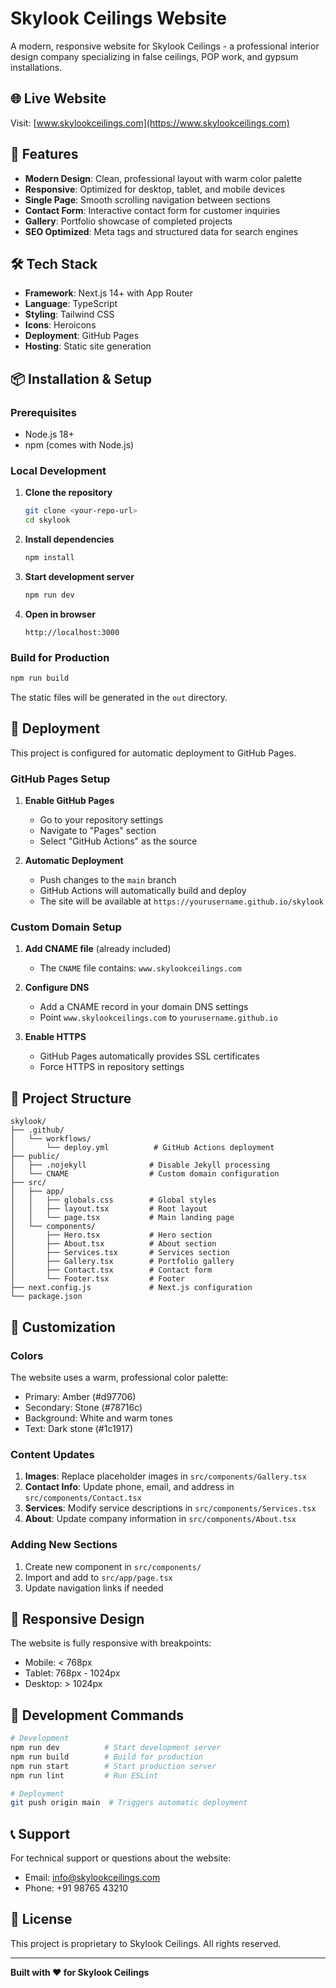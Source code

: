 # Skylook Ceilings Website

A modern, responsive website for Skylook Ceilings - a professional interior design company specializing in false ceilings, POP work, and gypsum installations.

## 🌐 Live Website

Visit: [www.skylookceilings.com](https://www.skylookceilings.com)

## 🚀 Features

- **Modern Design**: Clean, professional layout with warm color palette
- **Responsive**: Optimized for desktop, tablet, and mobile devices
- **Single Page**: Smooth scrolling navigation between sections
- **Contact Form**: Interactive contact form for customer inquiries
- **Gallery**: Portfolio showcase of completed projects
- **SEO Optimized**: Meta tags and structured data for search engines

## 🛠️ Tech Stack

- **Framework**: Next.js 14+ with App Router
- **Language**: TypeScript
- **Styling**: Tailwind CSS
- **Icons**: Heroicons
- **Deployment**: GitHub Pages
- **Hosting**: Static site generation

## 📦 Installation & Setup

### Prerequisites

- Node.js 18+
- npm (comes with Node.js)

### Local Development

1. **Clone the repository**

   ```bash
   git clone <your-repo-url>
   cd skylook
   ```

2. **Install dependencies**

   ```bash
   npm install
   ```

3. **Start development server**

   ```bash
   npm run dev
   ```

4. **Open in browser**
   ```
   http://localhost:3000
   ```

### Build for Production

```bash
npm run build
```

The static files will be generated in the `out` directory.

## 🚀 Deployment

This project is configured for automatic deployment to GitHub Pages.

### GitHub Pages Setup

1. **Enable GitHub Pages**

   - Go to your repository settings
   - Navigate to "Pages" section
   - Select "GitHub Actions" as the source

2. **Automatic Deployment**
   - Push changes to the `main` branch
   - GitHub Actions will automatically build and deploy
   - The site will be available at `https://yourusername.github.io/skylook`

### Custom Domain Setup

1. **Add CNAME file** (already included)

   - The `CNAME` file contains: `www.skylookceilings.com`

2. **Configure DNS**

   - Add a CNAME record in your domain DNS settings
   - Point `www.skylookceilings.com` to `yourusername.github.io`

3. **Enable HTTPS**
   - GitHub Pages automatically provides SSL certificates
   - Force HTTPS in repository settings

## 📁 Project Structure

```
skylook/
├── .github/
│   └── workflows/
│       └── deploy.yml          # GitHub Actions deployment
├── public/
│   ├── .nojekyll              # Disable Jekyll processing
│   └── CNAME                  # Custom domain configuration
├── src/
│   ├── app/
│   │   ├── globals.css        # Global styles
│   │   ├── layout.tsx         # Root layout
│   │   └── page.tsx           # Main landing page
│   └── components/
│       ├── Hero.tsx           # Hero section
│       ├── About.tsx          # About section
│       ├── Services.tsx       # Services section
│       ├── Gallery.tsx        # Portfolio gallery
│       ├── Contact.tsx        # Contact form
│       └── Footer.tsx         # Footer
├── next.config.js             # Next.js configuration
└── package.json
```

## 🎨 Customization

### Colors

The website uses a warm, professional color palette:

- Primary: Amber (#d97706)
- Secondary: Stone (#78716c)
- Background: White and warm tones
- Text: Dark stone (#1c1917)

### Content Updates

1. **Images**: Replace placeholder images in `src/components/Gallery.tsx`
2. **Contact Info**: Update phone, email, and address in `src/components/Contact.tsx`
3. **Services**: Modify service descriptions in `src/components/Services.tsx`
4. **About**: Update company information in `src/components/About.tsx`

### Adding New Sections

1. Create new component in `src/components/`
2. Import and add to `src/app/page.tsx`
3. Update navigation links if needed

## 📱 Responsive Design

The website is fully responsive with breakpoints:

- Mobile: < 768px
- Tablet: 768px - 1024px
- Desktop: > 1024px

## 🔧 Development Commands

```bash
# Development
npm run dev          # Start development server
npm run build        # Build for production
npm run start        # Start production server
npm run lint         # Run ESLint

# Deployment
git push origin main  # Triggers automatic deployment
```

## 📞 Support

For technical support or questions about the website:

- Email: info@skylookceilings.com
- Phone: +91 98765 43210

## 📄 License

This project is proprietary to Skylook Ceilings. All rights reserved.

---

**Built with ❤️ for Skylook Ceilings**
